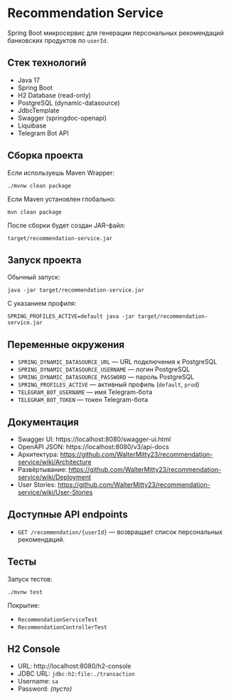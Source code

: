 # Recommendation Service

Spring Boot микросервис для генерации персональных рекомендаций банковских продуктов по `userId`.

## Стек технологий
- Java 17
- Spring Boot
- H2 Database (read-only)
- PostgreSQL (dynamic-datasource)
- JdbcTemplate
- Swagger (springdoc-openapi)
- Liquibase
- Telegram Bot API

## Сборка проекта

Если используешь Maven Wrapper:

    ./mvnw clean package

Если Maven установлен глобально:

    mvn clean package

После сборки будет создан JAR-файл:

    target/recommendation-service.jar

## Запуск проекта

Обычный запуск:

    java -jar target/recommendation-service.jar

С указанием профиля:

    SPRING_PROFILES_ACTIVE=default java -jar target/recommendation-service.jar

## Переменные окружения

- `SPRING_DYNAMIC_DATASOURCE_URL` — URL подключения к PostgreSQL
- `SPRING_DYNAMIC_DATASOURCE_USERNAME` — логин PostgreSQL
- `SPRING_DYNAMIC_DATASOURCE_PASSWORD` — пароль PostgreSQL
- `SPRING_PROFILES_ACTIVE` — активный профиль (`default`, `prod`)
- `TELEGRAM_BOT_USERNAME` — имя Telegram-бота
- `TELEGRAM_BOT_TOKEN` — токен Telegram-бота

## Документация

- Swagger UI: https://localhost:8080/swagger-ui.html
- OpenAPI JSON: https://localhost:8080/v3/api-docs
- Архитектура: https://github.com/WalterMitty23/recommendation-service/wiki/Architecture
- Развёртывание: https://github.com/WalterMitty23/recommendation-service/wiki/Deployment
- User Stories: https://github.com/WalterMitty23/recommendation-service/wiki/User-Stories

## Доступные API endpoints

- `GET /recommendation/{userId}` — возвращает список персональных рекомендаций.

## Тесты

Запуск тестов:

    ./mvnw test

Покрытие:
- `RecommendationServiceTest`
- `RecommendationControllerTest`

## H2 Console

- URL: http://localhost:8080/h2-console
- JDBC URL: `jdbc:h2:file:./transaction`
- Username: `sa`
- Password: *(пусто)*
